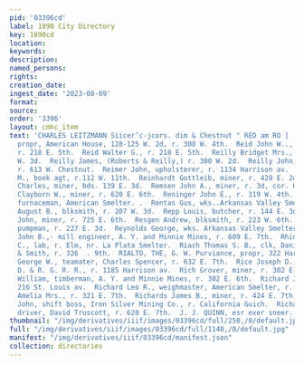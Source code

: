 ```yaml
---
pid: '03396cd'
label: 1890 City Directory
key: 1890cd
location: 
keywords: 
description: 
named_persons: 
rights: 
creation_date: 
ingest_date: '2023-08-09'
format: 
source: 
order: '3396'
layout: cmhc_item
text: 'CHARLES LEITZMANN Siicer’c-jcors. dim & Chestnut " RED am RO |  REICHLE ALBERT,
  propr, American House, 128-125 W. 2d, r. 308 W. 4th.  Reid John W.., carpenter,
  r. 218 E. 5th.  Reid Walter G., r. 218 E. 5th.  Reilly Bridget Mrs., r. rear 129
  W. 3d.  Reilly James, (Roberts & Reilly,) r. 300 W. 2d.  Reilly John, (Ahern & Co.,)
  r. 613 W. Chestnut.  Reimer John, upholsterer, r. 1134 Harrison av.  Reimer John
  M., book agt, r.112 W. 11th.  Reinhardt Gottleib, miner, r. 428 E. 2d.  Reinhart
  Charles, miner, bds. 139 E. 3d.  Remsen John A., miner, r. 3d, cor. Hazel.  Renfro
  Clayborn W., miner, r. 620 E. 6th.  Reninger John E., r. 319 W. 4th. ’  Rennis John,
  furnaceman, American Smelter. .  Rentas Gus, wks..Arkansas Valley Smelter.  Rente
  August B., blksmith, r. 207 W. 3d.  Repp Louis, butcher, r. 144 E. 3d.  Rescorla
  John, miner, r. 725 E. 6th.  Resgen Andrew, blksmith, r. 223 W. 6th.  Reuss Charles,
  pumpman, r. 227 E. 3d.  Reynolds George, wks. Arkansas Valley Smelter.  Reynolds
  John B.,- mill engineer, A. Y. and Minnie Mines, r. 609 E. 7th.  Rhinhardt John
  C., lab, r. Elm, nr. La Plata Smelter.  Riach Thomas S. B., clk, Daniels, Fisher
  & Smith, r. 326  . 9th.  RIALTO, THE, G. W. Purviance, propr, 322 Harrison av.  Rice
  George W., teamater, Charles Spencer, r. 632 E. 7th.  Rice Joseph D., engineer,
  D. & R. G. R. R., r. 1185 Harrison av.  Rich Grover, miner, r. 302 E. 6th.  Rich
  William, timberman, A. Y. and Minnie Mines, r. 302 E. 6th.  Richard John, lab, r.
  216 St. Louis av.  Richard Leo R., weighmaster, American Smelter, r. at Smelter.  Richards
  Amelia Mrs., r. 321 E. 7th.  Richards James B., miner, r. 424 E. 7th. :  Richards
  John, shift boss, Iron Silver Mining Co., r. California Guich.  Richards Richard,
  driver, David Truscott, r. 620 E. 7th.  J. J. QUINN, esr exer sneer. MIXED PAINTS      '
thumbnail: "/img/derivatives/iiif/images/03396cd/full/250,/0/default.jpg"
full: "/img/derivatives/iiif/images/03396cd/full/1140,/0/default.jpg"
manifest: "/img/derivatives/iiif/03396cd/manifest.json"
collection: directories
---
```

